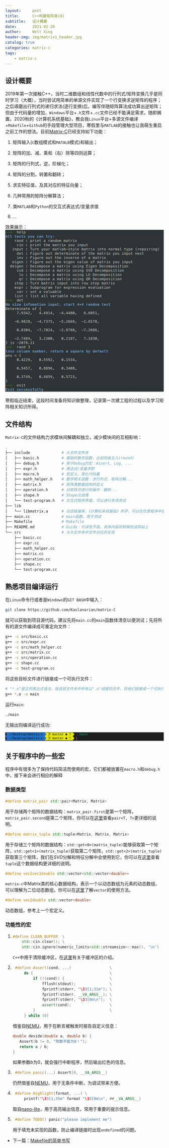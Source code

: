 ```yaml
---
layout:     post
title:      C++构建矩阵类(0)
subtitle:   设计概要
date:       2021-02-20
author:     Welt Xing
header-img: img/matrix1_header.jpg
catalog: true
categories: matrix-c
tags:
    - matrix-c
---
```


## 设计概要

2019年第一次接触C++，当时二维数组和线性代数中的行列式/矩阵变换几乎是同时学习（大概），当时尝试用简单的单源文件实现了一个行变换求逆矩阵的程序；之后琢磨出行列式的递归求法(逐行变换)后，编写伴随矩阵算法成功算出逆矩阵；但由于代码量的增加，`Windows`平台+`.h`文件+`.cc`文件已经不能满足需求，随即搁置。2020秋的《计算机系统基础》，教会我`Linux`平台+多源文件编译+`Makefile`+`Github`的手段管理大型项目，寒假里与`MATLAB`的接触也让我萌生重启之前工作的想法。目前[Matrix-C](https://github.com/Kaslanarian/matrix-C)已经支持如下功能：

1. 矩阵输入(`C`数组模式和`MATALB`模式)和输出；

2. 矩阵的加、减、乘和（右）除等四则运算；

3. 矩阵的行列式，逆，阶梯化；

4. 矩阵的分割，转置和翻转；

5. 求实特征值，及其对应的特征向量；

6. 几种常用的矩阵分解算法；

7. 类`MATLAB`和`Python`的交互式表达式/变量求值

8. ...

效果展示：![实现效果](/img/matrix1_1.png)

寒假临近结束，这段时间准备将知识做整理，记录第一次建工程的过程以及学习矩阵相关知识所得。

## 文件结构

`Matrix-C`的文件结构力求模块间解耦和独立，减少模块间的互相影响：

```bash
.
├── include              # 头文件文件夹
│   ├── basic.h          # 基础的数学函数，比如四舍五入(round)
│   ├── debug.h          # 用于Debug的宏：Assert, Log, ...
│   ├── expr.h           # 表达式/变量求职
│   ├── macro.h          # 宏定义，简化代码量
│   ├── math_helper.h    # 数学相关函数：求行列式，矩阵分解...
│   ├── matrix.h         # 矩阵类数据结构的定义
│   ├── operation.h      # 对矩阵可进行的操作：翻转...
│   ├── shape.h          # Shape元组类
│   └── test-program.h   # 交互式程序界面，可以进行多项测试
├── lib
│   └── libmatrix.a      # 动态链接库，《计算机系统基础》所学，可以在任意程序中使用Matrix
├── main.cc              # main函数，用于测试
├── Makefile             # Makefile
├── README.md            # Guide：可读性不高，具体内容将转移到该网站上
└── src                  # 与头文件夹中文件对应的实现
    ├── basic.cc
    ├── expr.cc
    ├── math_helper.cc
    ├── matrix.cc
    ├── operation.cc
    ├── shape.cc
    └── test-program.cc
```

## 熟悉项目编译运行

在`Linux`命令行或者是`Windows`的`GIT BASH`中输入：

```bash
git clone https://github.com/Kaslanarian/matrix-C
```

就可以获取到项目源代码，建议先将`main.cc`的`main`函数体清空以便测试；先将所有的源文件编译成可重定向文件：

```bash
g++ -c src/basic.cc 
g++ -c src/expr.cc 
g++ -c src/math_helper.cc 
g++ -c src/matrix.cc 
g++ -c src/operation.cc 
g++ -c shape.cc 
g++ -c test-program.cc
```

将这些目标文件进行链接成一个可执行文件：

```bash
# "*.o"是正则表达式语法，指该层文件夹中所有以".o"结尾的文件，将他们链接成一个可执行文件main
g++ *.o -o main 
```

运行`main`:

```bash
./main
```

无输出则编译运行成功:

![运行结果](/img/matrix1_2.png)

## 关于程序中的一些宏

程序中有很多为了保持代码简洁而使用的宏，它们都被放置在`macro.h`和`debug.h`中，接下来会进行相应的解释

### 数据类型

```cpp
#define matrix_pair std::pair<Matrix, Matrix>
```

用于存储两个矩阵的数据结构：`matrix_pair.first`是第一个矩阵，`matrix_pair.second`是第二个矩阵，你可以在[这里](https://www.cplusplus.com/reference/utility/pair/)查看`pair<T, T>`更详细的说明。

```cpp
#define matrix_tuple std::tuple<Matrix, Matrix, Matrix>
```

用于存储三个矩阵的数据结构：`std::get<0>(matrix_tuple)`能够获取第一个矩阵，`std::get<1>(matrix_tuple)`获取第二个矩阵，`std::get<2>(matrix_tuple)`获取第三个矩阵，我们在$SVD$分解和特征分解中会使用到它，你可以在[这里](https://www.cplusplus.com/reference/tuple/tuple/)查看`tuple`这个数据结构更详细的说明。

```cpp
#define vec2vec2double std::vector<std::vector<double>>
```

`matrix-c`中Matrix类的核心数据结构，表示一个以动态数组为元素的动态数组，可以理解为二位动态数组，你可以在[这里](https://www.cplusplus.com/reference/vector/vector/)了解`vector`的使用方法。

```cpp
#define vec2double std::vector<double>
```

动态数组，参考上一个宏定义。

### 功能性的宏

1. ```cpp
   #define CLEAN_BUFFER  \
       std::cin.clear(); \
       std::cin.ignore(numeric_limits<std::streamsize>::max(), '\n')
   ```

   `C++`中用于清除缓冲区，在[这里](https://welts.xyz/matrix-c/2021/02/27/buffer/)有关于缓冲区的介绍。

2. ```cpp
    #define Assert(cond, ...)                 \
        do {                                  \
            if (!(cond)) {                    \
                fflush(stdout);               \
                fprintf(stderr, "\33[1;31m"); \
                fprintf(stderr, __VA_ARGS__); \
                fprintf(stderr, "\33[0m\n");  \
                assert(cond);                 \
            }                                 \
        } while (0)
    ```

    借鉴自[NEMU](https://github.com/NJU-ProjectN/nemu)，用于在断言被触发时报告自定义信息：

    ```cpp
    double devide(double a, double b) {
       Assert(b != 0, "除数不能为0！");
       return a / b;
   }
   ```

   如果参数$b$为0，就会强行中断程序，然后输出红色的信息。

3. ```cpp
    #define panic(...) Assert(0, __VA_ARGS__)
    ```

    仍然借鉴自[NEMU](https://github.com/NJU-ProjectN/nemu)，用于无条件中断，为调试带来方便。

4. ```cpp
    #define Highlight(format, ...) \
        printf("\33[1;35m" format "\33[0m\n", ##__VA_ARGS__)
    ```

    取自[nano-lite](https://github.com/NJU-ProjectN/nanos-lite)，用于高亮输出信息，常用于重要的提示信息。

5. ```cpp
    #define TODO() panic("please implement me")
    ```

    用于填充未实现的函数，防止编译链接时出现`undefined`的问题。

- 下一篇：[Makefile的简单书写](https://welts.xyz/matrix-c/2021/02/20/matrix2/)
